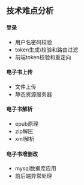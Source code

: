 ## 技术难点分析
#### 登录
* 用户名密码校验
* token生成\校验和路由过滤
* 前端token校验和重定向
#### 电子书上传
* 文件上传
* 静态资源服务器
#### 电子书解析
* epub原理
* zip解压
* xml解析
#### 电子书增删改
* mysql数据库应用
* 前后端异常处理